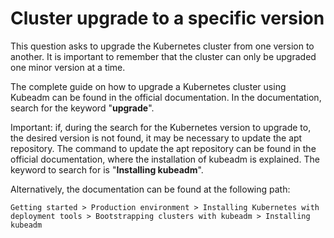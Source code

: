 # Cluster upgrade to a specific version

This question asks to upgrade the Kubernetes cluster from one version to another.
It is important to remember that the cluster can only be upgraded one minor version at a time.

The complete guide on how to upgrade a Kubernetes cluster using Kubeadm can be found in the official documentation. 
In the documentation, search for the keyword "**upgrade**".

Important: if, during the search for the Kubernetes version to upgrade to, the desired version is not found, it may be necessary to update the apt repository. 
The command to update the apt repository can be found in the official documentation, where the installation of kubeadm is explained.
The keyword to search for is "**Installing kubeadm**".

Alternatively, the documentation can be found at the following path:

```console
Getting started > Production environment > Installing Kubernetes with deployment tools > Bootstrapping clusters with kubeadm > Installing kubeadm
```
